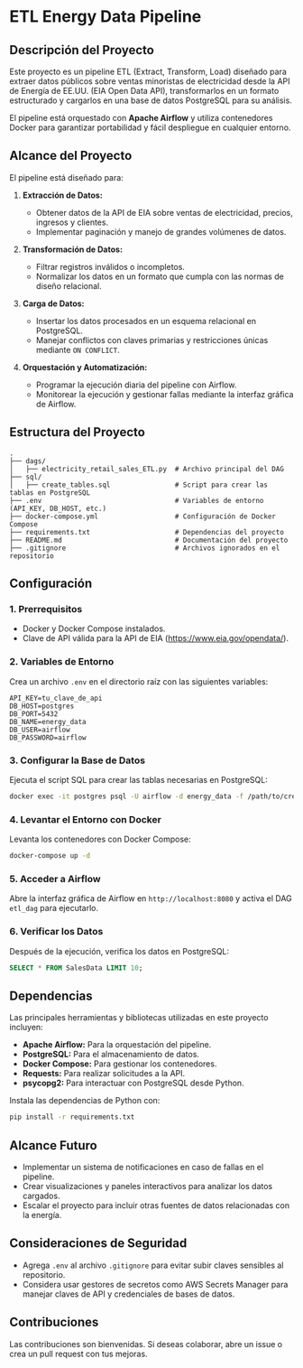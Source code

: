 # ETL Energy Data Pipeline

## **Descripción del Proyecto**
Este proyecto es un pipeline ETL (Extract, Transform, Load) diseñado para extraer datos públicos sobre ventas minoristas de electricidad desde la API de Energía de EE.UU. (EIA Open Data API), transformarlos en un formato estructurado y cargarlos en una base de datos PostgreSQL para su análisis.

El pipeline está orquestado con **Apache Airflow** y utiliza contenedores Docker para garantizar portabilidad y fácil despliegue en cualquier entorno.

## **Alcance del Proyecto**
El pipeline está diseñado para:

1. **Extracción de Datos:**
   - Obtener datos de la API de EIA sobre ventas de electricidad, precios, ingresos y clientes.
   - Implementar paginación y manejo de grandes volúmenes de datos.

2. **Transformación de Datos:**
   - Filtrar registros inválidos o incompletos.
   - Normalizar los datos en un formato que cumpla con las normas de diseño relacional.

3. **Carga de Datos:**
   - Insertar los datos procesados en un esquema relacional en PostgreSQL.
   - Manejar conflictos con claves primarias y restricciones únicas mediante `ON CONFLICT`.

4. **Orquestación y Automatización:**
   - Programar la ejecución diaria del pipeline con Airflow.
   - Monitorear la ejecución y gestionar fallas mediante la interfaz gráfica de Airflow.

## **Estructura del Proyecto**

```
.
├── dags/
│   ├── electricity_retail_sales_ETL.py  # Archivo principal del DAG
├── sql/
│   ├── create_tables.sql                # Script para crear las tablas en PostgreSQL
├── .env                                 # Variables de entorno (API_KEY, DB_HOST, etc.)
├── docker-compose.yml                   # Configuración de Docker Compose
├── requirements.txt                     # Dependencias del proyecto
├── README.md                            # Documentación del proyecto
├── .gitignore                           # Archivos ignorados en el repositorio
```

## **Configuración**

### **1. Prerrequisitos**
- Docker y Docker Compose instalados.
- Clave de API válida para la API de EIA (https://www.eia.gov/opendata/).

### **2. Variables de Entorno**
Crea un archivo `.env` en el directorio raíz con las siguientes variables:

```env
API_KEY=tu_clave_de_api
DB_HOST=postgres
DB_PORT=5432
DB_NAME=energy_data
DB_USER=airflow
DB_PASSWORD=airflow
```

### **3. Configurar la Base de Datos**
Ejecuta el script SQL para crear las tablas necesarias en PostgreSQL:

```bash
docker exec -it postgres psql -U airflow -d energy_data -f /path/to/create_tables.sql
```

### **4. Levantar el Entorno con Docker**
Levanta los contenedores con Docker Compose:

```bash
docker-compose up -d
```

### **5. Acceder a Airflow**
Abre la interfaz gráfica de Airflow en `http://localhost:8080` y activa el DAG `etl_dag` para ejecutarlo.

### **6. Verificar los Datos**
Después de la ejecución, verifica los datos en PostgreSQL:

```sql
SELECT * FROM SalesData LIMIT 10;
```

## **Dependencias**
Las principales herramientas y bibliotecas utilizadas en este proyecto incluyen:

- **Apache Airflow:** Para la orquestación del pipeline.
- **PostgreSQL:** Para el almacenamiento de datos.
- **Docker Compose:** Para gestionar los contenedores.
- **Requests:** Para realizar solicitudes a la API.
- **psycopg2:** Para interactuar con PostgreSQL desde Python.

Instala las dependencias de Python con:

```bash
pip install -r requirements.txt
```

## **Alcance Futuro**
- Implementar un sistema de notificaciones en caso de fallas en el pipeline.
- Crear visualizaciones y paneles interactivos para analizar los datos cargados.
- Escalar el proyecto para incluir otras fuentes de datos relacionadas con la energía.

## **Consideraciones de Seguridad**
- Agrega `.env` al archivo `.gitignore` para evitar subir claves sensibles al repositorio.
- Considera usar gestores de secretos como AWS Secrets Manager para manejar claves de API y credenciales de bases de datos.

## **Contribuciones**
Las contribuciones son bienvenidas. Si deseas colaborar, abre un issue o crea un pull request con tus mejoras.

